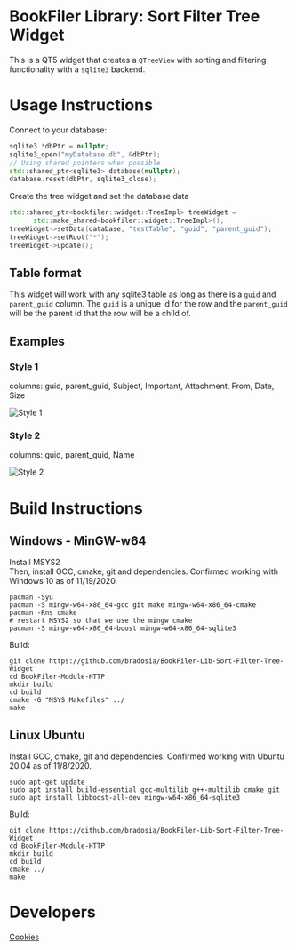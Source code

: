 # BookFiler Library: Sort Filter Tree Widget
This is a QT5 widget that creates a `QTreeView` with sorting and filtering functionality with a `sqlite3` backend.

# Usage Instructions

Connect to your database:
```cpp
sqlite3 *dbPtr = nullptr;
sqlite3_open("myDatabase.db", &dbPtr);
// Using shared pointers when possible
std::shared_ptr<sqlite3> database(nullptr);
database.reset(dbPtr, sqlite3_close);
```

Create the tree widget and set the database data
```cpp
std::shared_ptr<bookfiler::widget::TreeImpl> treeWidget =
      std::make_shared<bookfiler::widget::TreeImpl>();
treeWidget->setData(database, "testTable", "guid", "parent_guid");
treeWidget->setRoot("*"); 
treeWidget->update();
```

## Table format

This widget will work with any sqlite3 table as long as there is a `guid` and `parent_guid` column. The  `guid` is a unique id for the row and the `parent_guid` will be the parent id that the row will be a child of.

## Examples 

### Style 1

columns: guid, parent_guid, Subject, Important, Attachment, From, Date, Size

![Style 1](https://github.com/bradosia/BookFiler-Lib-Sort-Filter-Tree-Widget/blob/main/dev/tree-view-design-1.png?raw=true)

### Style 2

columns: guid, parent_guid, Name

![Style 2](https://github.com/bradosia/BookFiler-Lib-Sort-Filter-Tree-Widget/blob/main/dev/tree-view-design-2.png?raw=true)

# Build Instructions

## Windows - MinGW-w64
Install MSYS2<BR>
Then, install GCC, cmake, git and dependencies. Confirmed working with Windows 10 as of 11/19/2020.
```shell
pacman -Syu
pacman -S mingw-w64-x86_64-gcc git make mingw-w64-x86_64-cmake
pacman -Rns cmake
# restart MSYS2 so that we use the mingw cmake
pacman -S mingw-w64-x86_64-boost mingw-w64-x86_64-sqlite3
```
Build:
```shell
git clone https://github.com/bradosia/BookFiler-Lib-Sort-Filter-Tree-Widget
cd BookFiler-Module-HTTP
mkdir build
cd build
cmake -G "MSYS Makefiles" ../
make
```

## Linux Ubuntu
Install GCC, cmake, git and dependencies. Confirmed working with Ubuntu 20.04 as of 11/8/2020.
```shell
sudo apt-get update
sudo apt install build-essential gcc-multilib g++-multilib cmake git
sudo apt install libboost-all-dev mingw-w64-x86_64-sqlite3
```
Build:
```shell
git clone https://github.com/bradosia/BookFiler-Lib-Sort-Filter-Tree-Widget
cd BookFiler-Module-HTTP
mkdir build
cd build
cmake ../
make
```

# Developers

[Cookies](/dev/readme.md)

